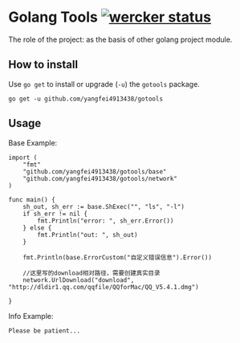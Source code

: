 # Golang Tools [![wercker status](https://app.wercker.com/status/5fcc7df5c1d51417a43c381aa0ec3de6/s/master "wercker status")](https://app.wercker.com/project/byKey/5fcc7df5c1d51417a43c381aa0ec3de6)

The role of the project: as the basis of other golang project module.

## How to install
Use `go get` to install or upgrade (`-u`) the `gotools` package.

    go get -u github.com/yangfei4913438/gotools

## Usage
Base Example: 

    import (
    	"fmt"
    	"github.com/yangfei4913438/gotools/base"
    	"github.com/yangfei4913438/gotools/network"
    )
    
    func main() {
    	sh_out, sh_err := base.ShExec("", "ls", "-l")
    	if sh_err != nil {
    		fmt.Println("error: ", sh_err.Error())
    	} else {
    		fmt.Println("out: ", sh_out)
    	}
    
    	fmt.Println(base.ErrorCustom("自定义错误信息").Error())
    
    	//这里写的download相对路径，需要创建真实目录
    	network.UrlDownload("download", "http://dldir1.qq.com/qqfile/QQforMac/QQ_V5.4.1.dmg")
    
    }

Info Example: 
    
    Please be patient...
